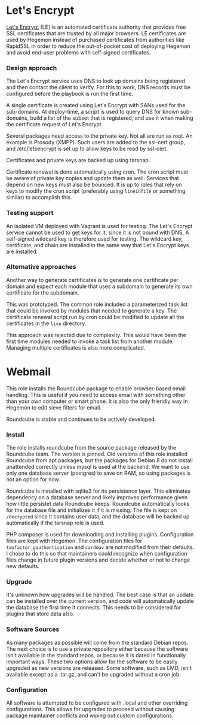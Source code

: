 # Let's Encrypt

[Let's Encrypt](https://letsencrypt.org) (LE) is an automated certificate authority that provides free SSL certificates that are trusted by all major browsers.  LE certificates are used by Hegemon instead of purchased certificates from authorities like RapidSSL in order to reduce the out-of-pocket cost of deploying Hegemon and avoid end-user problems with self-signed certificates.

### Design approach

The Let's Encrypt service uses DNS to look up domains being registered and then contact the client to verify. For this to work, DNS records must be configured before the playbook is run the first time.

A single certificate is created using Let's Encrypt with SANs used for the sub-domains.  At deploy-time, a script is used to query DNS for known sub-domains, build a list of the subset that is registered, and use it when making the certificate request of Let's Encrypt.

Several packages need access to the private key. Not all are run as root. An example is Prosody (XMPP). Such users are added to the ssl-cert group, and /etc/letsencrypt is set up to allow keys to be read by ssl-cert.

Certificates and private keys are backed up using tarsnap.

Certificate renewal is done automatically using cron. The cron script must be aware of private key copies and update them as well. Services that depend on new keys must also be bounced. It is up to roles that rely on keys to modify the cron script (preferably using `lineinfile` or something similar) to accomplish this.

### Testing support

An isolated VM deployed with Vagrant is used for testing. The Let's Encrypt service cannot be used to get keys for it, since it is not bound with DNS. A self-signed wildcard key is therefore used for testing. The wildcard key, certificate, and chain are installed in the same way that Let's Encrypt keys are installed.

### Alternative approaches

Another way to generate certificates is to generate one certificate per domain and expect each module that uses a subdomain to generate its own certificate for the subdomain.

This was prototyped. The common role included a parameterized task list that could be invoked by modules that needed to generate a key. The certificate renewal script run by cron could be modified to update all the certificates in the `live` directory.

This approach was rejected due to complexity. This would have been the first time modules needed to invoke a task list from another module. Managing multiple certificates is also more complicated.

# Webmail

This role installs the Roundcube package to enable browser-based email handling. This is useful if you need to access email with something other than your own computer or smart phone.  It is also the only friendly way in Hegemon to edit sieve filters for email.

Roundcube is stable and continues to be actively developed.

### Install

The role installs roundcube from the source package released by the Roundcube team.  The version is pinned.  Old versions of this role installed Roundcube from apt packages, but the packages for Debian 8 do not install unattended correctly unless mysql is used at the backend.  We want to use only one database server (postgres) to save on RAM, so using packages is not an option for now.

Roundcube is installed with sqlite3 for its persistence layer.  This eliminates dependency on a database server and likely improves performance given how little persistet data Roundcube keeps.  Roundcube automatically looks for the database file and initializes it if it is missing.  The file is kept on `/decrypted` since it contains user data, and the database will be backed up automatically if the tarsnap role is used.

PHP composer is used for downloading and installing plugins.  Configuration files are kept with Hegemon.  The configuration files for `twofactor_gauthentication` and `carddav` are not modified from their defaults.  I chose to do this so that maintainers could recognize when configuration files change in future plugin versions and decide whether or not to change new defaults.

### Upgrade

It's unknown how upgrades will be handled.  The best case is that an update can be installed over the current version, and code will automatically update the database the first time it connects.  This needs to be considered for plugins that store data also.

### Software Sources

As many packages as possible will come from the standard Debian repos.  The next choice is to use a private repository either because the software isn't available in the standard repos, or because it is dated in functionally important ways.  These two options allow for the software to be easily upgraded as new versions are released.  Some software, such as LMD, isn't available except as a .tar.gz, and can't be upgraded without a cron job. 

### Configuration

All software is attempted to be configured with .local and other overriding configurations.  This allows for upgrades to proceed without causing package maintainer conflicts and wiping out custom configurations.
